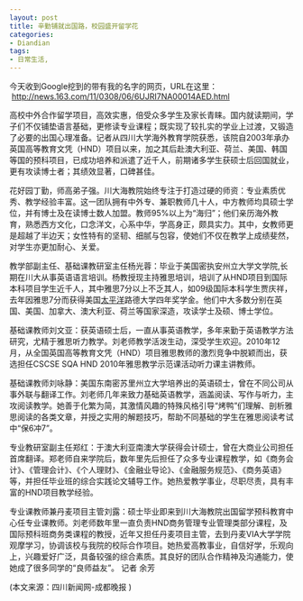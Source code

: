 ```yaml
---
layout: post
title: 辛勤铺就出国路，校园盛开留学花
categories:
- Diandian
tags:
- 日常生活, 
---
```

<p></p>
<p>今天收到Google挖到的带有我的名字的网页，URL在这里： &nbsp;<a href="http://news.163.com/11/0308/06/6UJRI7NA00014AED.html">http://news.163.com/11/0308/06/6UJRI7NA00014AED.html</a></p>
<p>高校中外合作留学项目，高效实惠，倍受众多学生及家长青睐。国内就读期间，学子们不仅铺垫语言基础，更修读专业课程；既实现了较扎实的学业上过渡，又锻造了必要的出国心理准备。记者从四川大学海外教育学院获悉，该院自2003年承办英国高等教育文凭（HND）项目以来，加之其后赴澳大利亚、荷兰、美国、韩国等国的预科项目，已成功培养和派遣了近千人，前期诸多学生获硕士后回国就业，更有攻读博士者；其绩效显著，口碑甚佳。</p>
<p>花好园丁勤，师高弟子强。川大海教院始终专注于打造过硬的师资：专业素质优秀、教学经验丰富。这一团队拥有中外专、兼职教师几十人，中方教师均具硕士学位，并有博士及在读博士数人加盟。教师95%以上为“海归”；他们亲历海外教育，熟悉西方文化，口念洋文，心系中华，学高身正，颇具实力。其中，女教师更是超越了半边天；女性特有的坚韧、细腻与包容，使她们不仅在教学上成绩斐然，对学生亦更加耐心、关爱。</p>
<p>教学部副主任、基础课教研室主任杨光蓉：毕业于美国密执安州立大学文学院,长期在川大从事英语语言培训。杨教授现主持雅思培训，培训了从HND项目到国际本科项目学生近千人，其中雅思7分以上不乏其人，如09级国际本科学生贾庆祥，去年因雅思7分而获得美国<a href="http://quotes.money.163.com/0601099.html">太平洋</a>路德大学四年奖学金。他们中大多数分别在英国、美国、加拿大、澳大利亚、荷兰等国家深造，攻读学士及硕、博士学位。</p>
<p>基础课教师刘文亚：获英语硕士后，一直从事英语教学，多年来勤于英语教学方法研究，尤精于雅思听力教学。刘老师教学活泼生动，深受学生欢迎。2010年12月，从全国英国高等教育文凭（HND）项目雅思教师的激烈竞争中脱颖而出，获选担任CSCSE SQA HND 2010年雅思教学示范课活动听力课主讲教师。</p>
<p>基础课教师刘咏静：美国东南密苏里州立大学培养出的英语硕士，曾在不同公司从事外联与翻译工作。刘老师几年来致力基础英语教学，涵盖阅读、写作与听力，主攻阅读教学。她善于化繁为简，其激情风趣的特殊风格引导“烤鸭”们理解、剖析雅思阅读的各类文章，并授之实用的解题技巧，帮助不同基础的学生在雅思阅读考试中“保6冲7”。</p>
<p></p>
<p>专业教研室副主任郑红：于澳大利亚南澳大学获得会计硕士，曾在大商业公司担任首席翻译。郑老师自来学院后，数年里先后担任了众多专业课程教学，如《商务会计》、《管理会计》、《个人理财》、《金融业导论》、《金融服务规范》、《商务英语》等，并担任毕业班的综合实践论文辅导工作。她热爱教学事业，尽职尽责，具有丰富的HND项目教学经验。</p>
<p>专业课教师兼丹麦项目主管刘露：硕士毕业即来到川大海教院出国留学预科教育中心任专业课教师。刘老师数年里一直负责HND商务管理专业管理类部分课程，及国际预科班商务类课程的教授，近年又担任丹麦项目主管，去到丹麦VIA大学学院观摩学习，协调该校与我院的校际合作项目。她热爱高教事业，自信好学，乐观向上，兴趣爱好广泛，具备较强的综合素质。其良好的团队合作精神及沟通能力，使她成了很多同学的“良师益友”。 记者 余芳</p>(本文来源：四川新闻网-成都晚报 )
<p></p>